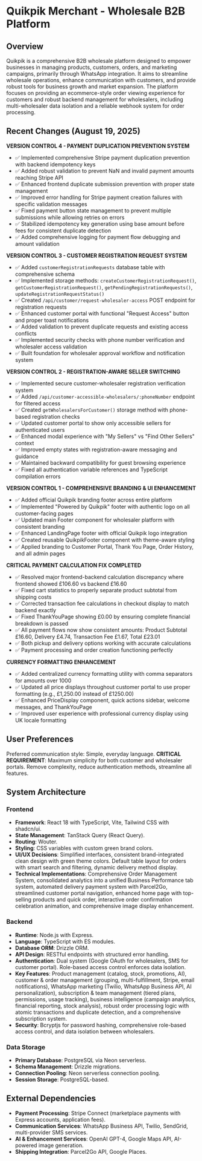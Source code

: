# Quikpik Merchant - Wholesale B2B Platform

## Overview
Quikpik is a comprehensive B2B wholesale platform designed to empower businesses in managing products, customers, orders, and marketing campaigns, primarily through WhatsApp integration. It aims to streamline wholesale operations, enhance communication with customers, and provide robust tools for business growth and market expansion. The platform focuses on providing an ecommerce-style order viewing experience for customers and robust backend management for wholesalers, including multi-wholesaler data isolation and a reliable webhook system for order processing.

## Recent Changes (August 19, 2025)

**VERSION CONTROL 4 - PAYMENT DUPLICATION PREVENTION SYSTEM**
- ✅ Implemented comprehensive Stripe payment duplication prevention with backend idempotency keys
- ✅ Added robust validation to prevent NaN and invalid payment amounts reaching Stripe API
- ✅ Enhanced frontend duplicate submission prevention with proper state management
- ✅ Improved error handling for Stripe payment creation failures with specific validation messages
- ✅ Fixed payment button state management to prevent multiple submissions while allowing retries on errors
- ✅ Stabilized idempotency key generation using base amount before fees for consistent duplicate detection
- ✅ Added comprehensive logging for payment flow debugging and amount validation

**VERSION CONTROL 3 - CUSTOMER REGISTRATION REQUEST SYSTEM**
- ✅ Added `customerRegistrationRequests` database table with comprehensive schema
- ✅ Implemented storage methods: `createCustomerRegistrationRequest()`, `getCustomerRegistrationRequest()`, `getPendingRegistrationRequests()`, `updateRegistrationRequestStatus()`
- ✅ Created `/api/customer/request-wholesaler-access` POST endpoint for registration requests
- ✅ Enhanced customer portal with functional "Request Access" button and proper toast notifications
- ✅ Added validation to prevent duplicate requests and existing access conflicts
- ✅ Implemented security checks with phone number verification and wholesaler access validation
- ✅ Built foundation for wholesaler approval workflow and notification system

**VERSION CONTROL 2 - REGISTRATION-AWARE SELLER SWITCHING**
- ✅ Implemented secure customer-wholesaler registration verification system
- ✅ Added `/api/customer-accessible-wholesalers/:phoneNumber` endpoint for filtered access
- ✅ Created `getWholesalersForCustomer()` storage method with phone-based registration checks
- ✅ Updated customer portal to show only accessible sellers for authenticated users
- ✅ Enhanced modal experience with "My Sellers" vs "Find Other Sellers" context
- ✅ Improved empty states with registration-aware messaging and guidance
- ✅ Maintained backward compatibility for guest browsing experience
- ✅ Fixed all authentication variable references and TypeScript compilation errors

**VERSION CONTROL 1 - COMPREHENSIVE BRANDING & UI ENHANCEMENT**
- ✅ Added official Quikpik branding footer across entire platform
- ✅ Implemented "Powered by Quikpik" footer with authentic logo on all customer-facing pages
- ✅ Updated main Footer component for wholesaler platform with consistent branding
- ✅ Enhanced LandingPage footer with official Quikpik logo integration
- ✅ Created reusable QuikpikFooter component with theme-aware styling
- ✅ Applied branding to Customer Portal, Thank You Page, Order History, and all admin pages

**CRITICAL PAYMENT CALCULATION FIX COMPLETED**
- ✅ Resolved major frontend-backend calculation discrepancy where frontend showed £106.60 vs backend £16.60
- ✅ Fixed cart statistics to properly separate product subtotal from shipping costs
- ✅ Corrected transaction fee calculations in checkout display to match backend exactly
- ✅ Fixed ThankYouPage showing £0.00 by ensuring complete financial breakdown is passed
- ✅ All payment flows now show consistent amounts: Product Subtotal £16.60, Delivery £4.74, Transaction Fee £1.67, Total £23.01
- ✅ Both pickup and delivery options working with accurate calculations
- ✅ Payment processing and order creation functioning perfectly

**CURRENCY FORMATTING ENHANCEMENT**
- ✅ Added centralized currency formatting utility with comma separators for amounts over 1000
- ✅ Updated all price displays throughout customer portal to use proper formatting (e.g., £1,250.00 instead of £1250.00)
- ✅ Enhanced PriceDisplay component, quick actions sidebar, welcome messages, and ThankYouPage
- ✅ Improved user experience with professional currency display using UK locale formatting

## User Preferences
Preferred communication style: Simple, everyday language.
**CRITICAL REQUIREMENT**: Maximum simplicity for both customer and wholesaler portals. Remove complexity, reduce authentication methods, streamline all features.

## System Architecture
### Frontend
- **Framework**: React 18 with TypeScript, Vite, Tailwind CSS with shadcn/ui.
- **State Management**: TanStack Query (React Query).
- **Routing**: Wouter.
- **Styling**: CSS variables with custom green brand colors.
- **UI/UX Decisions**: Simplified interfaces, consistent brand-integrated clean design with green theme colors. Default table layout for orders with smart search and filtering, dynamic delivery method display.
- **Technical Implementations**: Comprehensive Order Management System, consolidated analytics into a unified Business Performance tab system, automated delivery payment system with Parcel2Go, streamlined customer portal navigation, enhanced home page with top-selling products and quick order, interactive order confirmation celebration animation, and comprehensive image display enhancement.

### Backend
- **Runtime**: Node.js with Express.
- **Language**: TypeScript with ES modules.
- **Database ORM**: Drizzle ORM.
- **API Design**: RESTful endpoints with structured error handling.
- **Authentication**: Dual system (Google OAuth for wholesalers, SMS for customer portal). Role-based access control enforces data isolation.
- **Key Features**: Product management (catalog, stock, promotions, AI), customer & order management (grouping, multi-fulfillment, Stripe, email notifications), WhatsApp marketing (Twilio, WhatsApp Business API, AI personalization), subscription & team management (tiered plans, permissions, usage tracking), business intelligence (campaign analytics, financial reporting, stock analysis), robust order processing logic with atomic transactions and duplicate detection, and a comprehensive subscription system.
- **Security**: Bcryptjs for password hashing, comprehensive role-based access control, and data isolation between wholesalers.

### Data Storage
- **Primary Database**: PostgreSQL via Neon serverless.
- **Schema Management**: Drizzle migrations.
- **Connection Pooling**: Neon serverless connection pooling.
- **Session Storage**: PostgreSQL-based.

## External Dependencies
- **Payment Processing**: Stripe Connect (marketplace payments with Express accounts, application fees).
- **Communication Services**: WhatsApp Business API, Twilio, SendGrid, multi-provider SMS services.
- **AI & Enhancement Services**: OpenAI GPT-4, Google Maps API, AI-powered image generation.
- **Shipping Integration**: Parcel2Go API, Google Places.